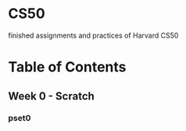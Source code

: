 # CS50
finished assignments and practices of Harvard CS50

# Table of Contents
## Week 0 - Scratch
### pset0
